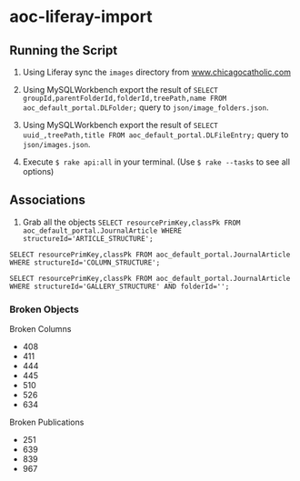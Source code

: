 # aoc-liferay-import

## Running the Script
1. Using Liferay sync the `images` directory from www.chicagocatholic.com 

2. Using MySQLWorkbench export the result of `SELECT groupId,parentFolderId,folderId,treePath,name FROM aoc_default_portal.DLFolder;` query to `json/image_folders.json`.

3. Using MySQLWorkbench export the result of `SELECT uuid_,treePath,title FROM aoc_default_portal.DLFileEntry;` query to `json/images.json`.

4. Execute `$ rake api:all` in your terminal. (Use `$ rake --tasks` to see all options)

## Associations
1. Grab all the objects
`SELECT resourcePrimKey,classPk FROM aoc_default_portal.JournalArticle WHERE structureId='ARTICLE_STRUCTURE';`

`SELECT resourcePrimKey,classPk FROM aoc_default_portal.JournalArticle WHERE structureId='COLUMN_STRUCTURE';`

`SELECT resourcePrimKey,classPk FROM aoc_default_portal.JournalArticle WHERE structureId='GALLERY_STRUCTURE' AND folderId='';`


### Broken Objects
Broken Columns

- 408
- 411
- 444
- 445
- 510
- 526
- 634

Broken Publications

- 251
- 639
- 839
- 967